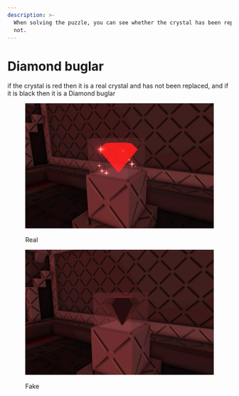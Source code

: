 ```yaml
---
description: >-
  When solving the puzzle, you can see whether the crystal has been replaced or
  not.
---
```


# Diamond buglar

if the crystal is red then it is a real crystal and has not been replaced, and if it is black then it is a Diamond buglar

<div data-full-width="true"><figure><img src="../../.gitbook/assets/file4 (3).png" alt=""><figcaption><p>Real</p></figcaption></figure> <figure><img src="../../.gitbook/assets/file3 (6) (2).png" alt=""><figcaption><p>Fake</p></figcaption></figure></div>
